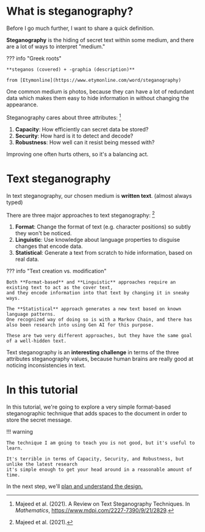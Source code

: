 # What is steganography?

Before I go much further, I want to share a quick definition.

**Steganography** is the hiding of secret text within some medium, and there are a lot of ways to interpret "medium."

??? info "Greek roots"

    **steganos (covered) + -graphia (description)**

    from [Etymonline](https://www.etymonline.com/word/steganography)

One common medium is photos, because they can have a lot of redundant data which makes them easy to hide information in without changing the appearance.

Steganography cares about three attributes: [^1]

1. **Capacity**: How efficiently can secret data be stored?
2. **Security**: How hard is it to detect and decode?
3. **Robustness**: How well can it resist being messed with?

Improving one often hurts others, so it's a balancing act.

# Text steganography

In text steganography, our chosen medium is **written text**. (almost always typed)

There are three major approaches to text steganography: [^2]

1. **Format**: Change the format of text (e.g. character positions) so subtly they won't be noticed.
2. **Linguistic**: Use knowledge about language properties to disguise changes that encode data.
3. **Statistical**: Generate a text from scratch to hide information, based on real data.

??? info "Text creation vs. modification"

    Both **Format-based** and **Linguistic** approaches require an existing text to act as the cover text,
    and they encode information into that text by changing it in sneaky ways.

    The **Statistical** approach generates a new text based on known language patterns.
    One recognized way of doing so is with a Markov Chain, and there has also been research into using Gen AI for this purpose.

    These are two very different approaches, but they have the same goal of a well-hidden text.

Text steganography is an **interesting challenge** in terms of the three attributes steganography values,
because human brains are really good at noticing inconsistencies in text.

# In this tutorial

In this tutorial, we're going to explore a very simple format-based steganographic technique that adds spaces to the document in order to store the secret message.

!!! warning

    The technique I am going to teach you is not good, but it's useful to learn.

    It's terrible in terms of Capacity, Security, and Robustness, but unlike the latest research 
    it's simple enough to get your head around in a reasonable amount of time.

In the next step, we'll [plan and understand the design.](planning-design.md)

[^1]: Majeed et al. (2021). A Review on Text Steganography Techniques. In *Mathematics*, <https://www.mdpi.com/2227-7390/9/21/2829>.
[^2]: Majeed et al. (2021).
